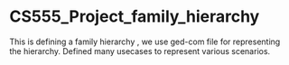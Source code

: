 # CS555_Project_family_hierarchy
This is defining a family hierarchy , we use ged-com file for representing the hierarchy. Defined many usecases to represent various scenarios.
